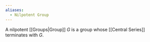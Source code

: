 ```yaml
---
aliases:
  - Nilpotent Group
---
```

A nilpotent [[Groups|Group]] $G$ is a group whose [[Central Series]] terminates with $G$.